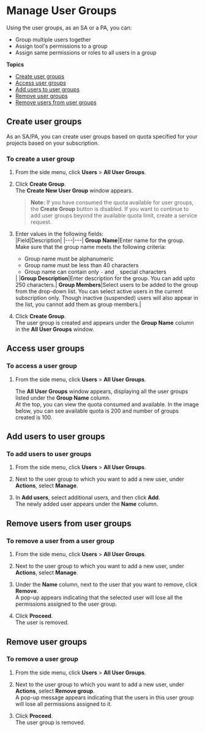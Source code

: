 # Manage User Groups

Using the user groups, as an SA or a PA, you can:
- Group multiple users together
- Assign tool's permissions to a group
- Assign same permissions or roles to all users in a group

**Topics**

- [Create user groups](#create-user-groups)
- [Access user groups](#access-user-groups)
- [Add users to user groups](#add-users-to-user-groups)
- [Remove user groups](#remove-user-groups)
- [Remove users from user groups](#remove-users-from-user-groups)



## Create user groups

As an SA/PA, you can create user groups based on quota specified for your projects based on your subscription.  

### To create a user group
1. From the side menu, click **Users** > **All User Groups**. 
1. Click **Create Group**.  
   The **Create New User Group** window appears.  
   >**Note:** If you have consumed the quota available for user groups, the **Create Group** button is disabled. If you want to continue to add user groups beyond the available quota limit, create a service request.
1. Enter values in the following fields:     
   |Field|Description|
   |---|---|
   **Group Name**|Enter name for the group. Make sure that the group name meets the following criteria: <ul><li>Group name must be alphanumeric</li><li>Group name must be less than 40 characters</li><li>Group name can contain only `-` and `_` special characters</li></ul>|
   |**Group Description**|Enter description for the group. You can add upto 250 characters.|
   **Group Members**|Select users to be added to the group from the drop-down list. You can select active users in the current subscription only. Though inactive (suspended) users will also appear in the list, you cannot add them as group members.|

   <!--<kbd>![New User Group](user-groups-new.png)</kbd>-->

1. Click **Create Group**.  
   The user group is created and appears under the **Group Name** column in the **All User Groups** window. 

   <!--<kbd>![User Groups All](user-groups-all.png)</kbd>-->


## Access user groups

### To access a user group
1. From the side menu, click **Users** > **All User Groups**.  

   The **All User Groups** window appears, displaying all the user groups listed under the **Group Name** column.  
   At the top, you can view the quota consumed and available. In the image below, you can see available quota is 200 and number of groups created is 100.  

   <!--<kbd>![User Groups All](user-groups-all.png)</kbd>-->



## Add users to user groups

### To add users to user groups

1. From the side menu, click **Users** > **All User Groups**.
1. Next to the user group to which you want to add a new user, under **Actions**, select **Manage**.   
1. In **Add users**, select additional users, and then click **Add**.  
   The newly added user appears under the **Name** column.

   <!--<kbd>![Add Users](user-groups-add-users.png)</kbd>-->

## Remove users from user groups

### To remove a user from a user group
1. From the side menu, click **Users** > **All User Groups**.
1. Next to the user group to which you want to add a new user, under **Actions**, select **Manage**.
1. Under the **Name** column, next to the user that you want to remove, click **Remove**.  
A pop-up appears indicating that the selected user will lose all the permissions assigned to the user group.  

   <!--<kbd>![Remove Users](user-groups-remove-users.png)</kbd>-->
1. Click **Proceed**.  
   The user is removed.


## Remove user groups

### To remove a user group
1. From the side menu, click **Users** > **All User Groups**.
1. Next to the user group to which you want to add a new user, under **Actions**, select **Remove group**.  
   A pop-up message appears indicating that the users in this user group will lose all permissions assigned to it.  

   <!--<kbd>![Remove User Group Message](user-groups-remove-message.png)</kbd>-->
1. Click **Proceed**.  
   The user group is removed. 